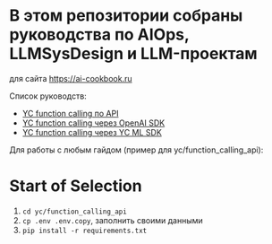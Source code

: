 # В этом репозитории собраны руководства по AIOps, LLMSysDesign и LLM-проектам
для сайта https://ai-cookbook.ru

Список руководств:
- [YC function calling по API](yc/function_calling_api/lesson.ipynb)
- [YC function calling через OpenAI SDK](yc/function_calling_openai/lesson.ipynb)
- [YC function calling через YC ML SDK](yc/function_calling_ml_sdk/lesson.ipynb)

Для работы с любым гайдом (пример для yc/function_calling_api):

# Start of Selection
1. `cd yc/function_calling_api`
2. `cp .env .env.copy`, заполнить своими данными
3. `pip install -r requirements.txt`
